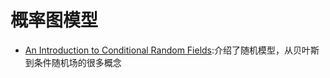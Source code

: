 # 概率图模型

- [An Introduction to Conditional Random Fields](http://homepages.inf.ed.ac.uk/csutton/publications/crftut-fnt.pdf):介绍了随机模型，从贝叶斯到条件随机场的很多概念
